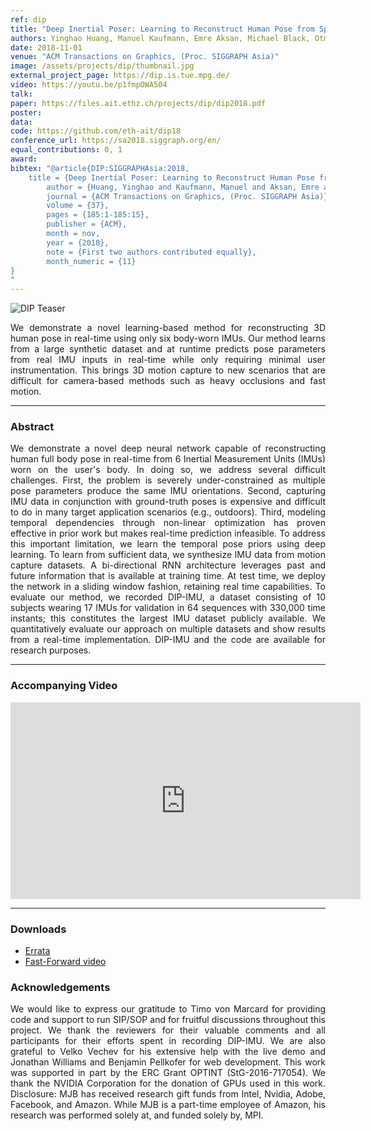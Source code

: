 ```yaml
---
ref: dip
title: "Deep Inertial Poser: Learning to Reconstruct Human Pose from Sparse Inertial Measurements in Real Time"
authors: Yinghao Huang, Manuel Kaufmann, Emre Aksan, Michael Black, Otmar Hilliges, Gerard Pons-Moll
date: 2018-11-01
venue: "ACM Transactions on Graphics, (Proc. SIGGRAPH Asia)"
image: /assets/projects/dip/thumbnail.jpg
external_project_page: https://dip.is.tue.mpg.de/
video: https://youtu.be/p1fmpOWA504
talk: 
paper: https://files.ait.ethz.ch/projects/dip/dip2018.pdf
poster: 
data: 
code: https://github.com/eth-ait/dip18
conference_url: https://sa2018.siggraph.org/en/
equal_contributions: 0, 1
award: 
bibtex: "@article{DIP:SIGGRAPHAsia:2018,
	title = {Deep Inertial Poser: Learning to Reconstruct Human Pose from Sparse Inertial Measurements in Real Time},
    	author = {Huang, Yinghao and Kaufmann, Manuel and Aksan, Emre and Black, Michael J. and Hilliges, Otmar and Pons-Moll, Gerard},
    	journal = {ACM Transactions on Graphics, (Proc. SIGGRAPH Asia)},
    	volume = {37},
    	pages = {185:1-185:15},
    	publisher = {ACM},
    	month = nov,
    	year = {2018},
    	note = {First two authors contributed equally},
    	month_numeric = {11}
}
"
---
```



<img class="fullcol" src="<?php ait_root_dir();?>projects/2018/dip/teaser.png" alt="DIP Teaser" />

<p align="justify">
    <span class="figurecap">
    We demonstrate a novel learning-based method for reconstructing 3D human pose in real-time using only six body-worn IMUs. Our method learns from a large synthetic dataset and at runtime predicts pose parameters from real IMU inputs in real-time while only requiring minimal user instrumentation. This brings 3D motion capture to new scenarios that are difficult for camera-based methods such as heavy occlusions and fast motion.
    </span>
</p>
<hr />
        


<h3>Abstract</h3>
<p align="justify">
We demonstrate a novel deep neural network capable of reconstructing human full body pose in real-time from 6 Inertial Measurement Units (IMUs) worn on the user's body. In doing so, we address several difficult challenges. First, the problem is severely under-constrained as multiple pose parameters produce the same IMU orientations. Second, capturing IMU data in conjunction with ground-truth poses is expensive and difficult to do in many target application scenarios (e.g., outdoors). Third, modeling temporal dependencies through non-linear optimization has proven effective in prior work but makes real-time prediction infeasible. To address this important limitation, we  learn the temporal pose priors using deep learning. To learn from sufficient data, we synthesize IMU data from motion capture datasets. A bi-directional RNN architecture leverages past and future information that is available at training time. At test time, we deploy the network in a sliding window fashion, retaining real time capabilities. To evaluate our method, we recorded DIP-IMU, a dataset consisting of 10 subjects wearing 17 IMUs for validation in 64 sequences with 330,000 time instants; this constitutes the largest IMU dataset publicly available. We quantitatively evaluate our approach on multiple datasets and show results from a real-time implementation. DIP-IMU and the code are available for research purposes. 
</p>
<hr />



<h3>Accompanying Video</h3>
<div class="video" align="center">
    <iframe width="560" height="315" src="https://www.youtube.com/embed/p1fmpOWA504" frameborder="0" allow="autoplay; encrypted-media" allowfullscreen></iframe>
</div>
<hr />



<h3>Downloads</h3>
<ul class="linklist">
    <li class="a-pdf"><a target="_blank" title="PDF" href="<?php ait_root_dir();?>projects/2018/dip/downloads/dip18_errata.pdf">Errata</a></li>
    <li class="a-cod"> <a class="a-text-ext" href="https://youtu.be/SoJcZc6AvB4" title="Fast-Forward Video">Fast-Forward video</a></li>
</ul>



<h3>Acknowledgements</h3>
<p align="justify">
We would like to express our gratitude to Timo von Marcard for providing code and support to run SIP/SOP and for fruitful discussions throughout this project. We thank the reviewers for their valuable comments and all participants for their efforts spent in recording DIP-IMU. We are also grateful to Velko Vechev for his extensive help with the live demo and Jonathan Williams and Benjamin Pellkofer for web development. This work was supported in part by the ERC Grant OPTINT (StG-2016-717054). We thank the NVIDIA Corporation for the donation of GPUs used in this work. Disclosure: MJB has received research gift funds from Intel, Nvidia, Adobe, Facebook, and Amazon.  While MJB is a part-time employee of Amazon, his research was performed solely at, and funded solely by, MPI.
</p>
